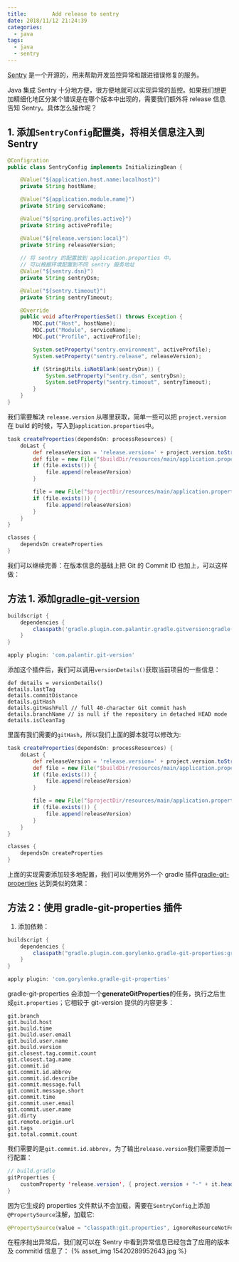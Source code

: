 ```yaml
---
title:        Add release to sentry
date: 2018/11/12 21:24:39
categories:
  - java
tags:
  - java
  - sentry
---
```


[Sentry](https://sentry.io) 是一个开源的，用来帮助开发监控异常和跟进错误修复的服务。

Java 集成 Sentry 十分地方便，很方便地就可以实现异常的监控。如果我们想更加精细化地区分某个错误是在哪个版本中出现的，需要我们额外将 release 信息告知 Sentry。具体怎么操作呢？

## 1. 添加`SentryConfig`配置类，将相关信息注入到 Sentry

```java
@Configration
public class SentryConfig implements InitializingBean {

    @Value("${application.host.name:localhost}")
    private String hostName;

    @Value("${application.module.name}")
    private String serviceName;

    @Value("${spring.profiles.active}")
    private String activeProfile;

    @Value("${release.version:local}")
    private String releaseVersion;
    
    // 将 sentry 的配置放到 application.properties 中，
    // 可以根据环境配置到不同 sentry 服务地址
    @Value("${sentry.dsn}")
    private String sentryDsn;

    @Value("${sentry.timeout}")
    private String sentryTimeout;

    @Override
    public void afterPropertiesSet() throws Exception {
        MDC.put("Host", hostName);
        MDC.put("Module", serviceName);
        MDC.put("Profile", activeProfile);

        System.setProperty("sentry.environment", activeProfile);
        System.setProperty("sentry.release", releaseVersion);

        if (StringUtils.isNotBlank(sentryDsn)) {
            System.setProperty("sentry.dsn", sentryDsn);
            System.setProperty("sentry.timeout", sentryTimeout);
        }
    }
}
```

我们需要解决 `release.version` 从哪里获取，简单一些可以把 `project.version`在 build 的时候，写入到`application.properties`中。

```groovy
task createProperties(dependsOn: processResources) {
    doLast {
        def releaseVersion = 'release.version=' + project.version.toString()
        def file = new File("$buildDir/resources/main/application.properties")
        if (file.exists()) {
            file.append(releaseVersion)
        }

        file = new File("$projectDir/resources/main/application.properties")
        if (file.exists()) {
            file.append(releaseVersion)
        }
    }
}

classes {
    dependsOn createProperties
}
```

我们可以继续完善：在版本信息的基础上把 Git 的 Commit ID 也加上，可以这样做：

## 方法 1. 添加[gradle-git-version](https://github.com/palantir/gradle-git-version)

```groovy
buildscript {    
    dependencies {
        classpath('gradle.plugin.com.palantir.gradle.gitversion:gradle-git-version:0.11.0')
    }
}

apply plugin: 'com.palantir.git-version'
```

添加这个插件后，我们可以调用`versionDetails()`获取当前项目的一些信息：

    def details = versionDetails()
    details.lastTag
    details.commitDistance
    details.gitHash
    details.gitHashFull // full 40-character Git commit hash
    details.branchName // is null if the repository in detached HEAD mode
    details.isCleanTag

里面有我们需要的`gitHash`，所以我们上面的脚本就可以修改为:

```groovy
task createProperties(dependsOn: processResources) {
    doLast {
        def releaseVersion = 'release.version=' + project.version.toString() = '-' + versionDetails().gitHash
        def file = new File("$buildDir/resources/main/application.properties")
        if (file.exists()) {
            file.append(releaseVersion)
        }

        file = new File("$projectDir/resources/main/application.properties")
        if (file.exists()) {
            file.append(releaseVersion)
        }
    }
}

classes {
    dependsOn createProperties
}
```

上面的实现需要添加较多地配置，我们可以使用另外一个 gradle 插件[gradle-git-properties](https://github.com/n0mer/gradle-git-properties) 达到类似的效果：
## 方法 2：使用 gradle-git-properties 插件

1. 添加依赖：

```groovy
buildscript {
    dependencies {
        classpath("gradle.plugin.com.gorylenko.gradle-git-properties:gradle-git-properties:1.5.1")
    }
}

apply plugin: 'com.gorylenko.gradle-git-properties'
```

gradle-git-properties 会添加一个**generateGitProperties**的任务，执行之后生成`git.properties`；它相较于 git-version 提供的内容更多：

    git.branch
    git.build.host
    git.build.time
    git.build.user.email
    git.build.user.name
    git.build.version
    git.closest.tag.commit.count
    git.closest.tag.name
    git.commit.id
    git.commit.id.abbrev
    git.commit.id.describe
    git.commit.message.full
    git.commit.message.short
    git.commit.time
    git.commit.user.email
    git.commit.user.name
    git.dirty
    git.remote.origin.url
    git.tags
    git.total.commit.count

我们需要的是`git.commit.id.abbrev`，为了输出`release.version`我们需要添加一行配置：

```java
// build.gradle
gitProperties {
    customProperty 'release.version', { project.version + "-" + it.head().abbreviatedId }
}
```

因为它生成的 properties 文件默认不会加载，需要在`SentryConfig`上添加`@PropertySource`注解，加载它:
```java
@PropertySource(value = "classpath:git.properties", ignoreResourceNotFound = true)
```

在程序抛出异常后，我们就可以在 Sentry 中看到异常信息已经包含了应用的版本及 commitId 信息了：
{% asset_img 15420289952643.jpg %}
